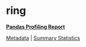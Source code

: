 # ring

[**Pandas Profiling Report**](https://epistasislab.github.io/penn-ml-benchmarks/profile/ring.html)

[Metadata](metadata.yaml) | [Summary Statistics](summary_stats.tsv)
